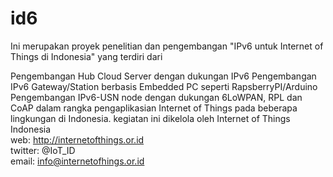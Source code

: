 id6
===

Ini merupakan proyek penelitian dan pengembangan "IPv6 untuk Internet of Things di Indonesia" yang terdiri dari

Pengembangan Hub Cloud Server dengan dukungan IPv6
Pengembangan IPv6 Gateway/Station berbasis Embedded PC seperti RapsberryPI/Arduino
Pengembangan IPv6-USN node dengan dukungan 6LoWPAN, RPL dan CoAP dalam rangka pengaplikasian Internet of Things pada beberapa lingkungan di Indonesia.
kegiatan ini dikelola oleh Internet of Things Indonesia <br> 
web: http://internetofthings.or.id <br>
twitter: @IoT_ID <br>
email: info@internetofhings.or.id

